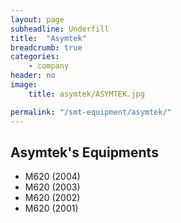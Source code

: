 ```yaml
---
layout: page
subheadline: Underfill
title:  "Asymtek"
breadcrumb: true
categories:
    - company
header: no
image:
    title: asymtek/ASYMTEK.jpg

permalink: "/smt-equipment/asymtek/"
---
```


## Asymtek's Equipments ##

- M620 (2004)
- M620 (2003)
- M620 (2002)
- M620 (2001)
